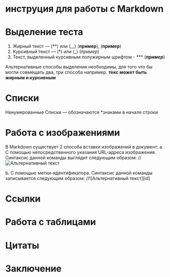 # инструция для работы с Markdown

# Выделение теста

1. Жирный текст — (**) или (__) (**пример**), (__пример__)
2. Курсивный текст — (*) или (_) (*пример*)
3. Текст, выделенный курсивным полужирным шрифтом - *** (***пример***)

Альтернативные способы выделения необходимы, для того что бы могли совмещать два, три способа например. __текс может быть жирным и *курсивным*__

# Списки

Ненумерованные Списки — обозначаются
*знаками в начале строки

# Работа с изображениями

В Markdown существует 2 способа вставки изображений в документ:
a. С помощью непосредственного указания URL-адреса изображения. Синтаксис данной команды выглядит следующим образом:
//![Альтернативный текст](/путь/к/изображению.jpg)

b. С помощью метки-идентификатора. Синтаксис данной команды записывается следующим образом:
//![Альтернативный текст][id]



# Ссылки

# Работа с таблицами

# Цитаты

# Заключение